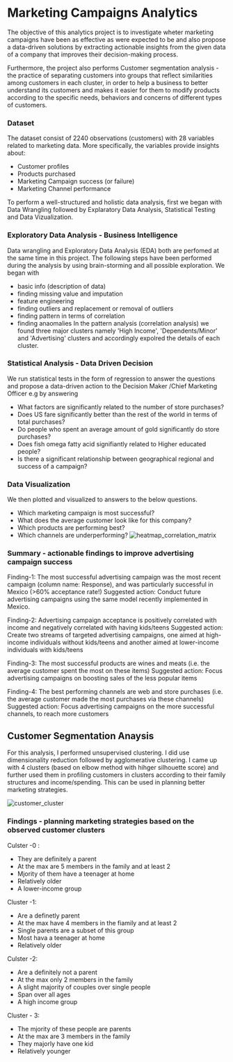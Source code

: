 # Marketing Campaigns Analytics
The objective of this analytics project is to investigate wheter marketing campaigns have been as effective as were expected to be and also propose a data-driven solutions by extracting actionable insights from the given data of a company that improves their decision-making process. 

Furthermore, the project also performs Customer segmentation analysis - the practice of separating customers into groups that reflect similarities among customers in each cluster, in order to help a business to better understand its customers and makes it easier for them to modify products according to the specific needs, behaviors and concerns of different types of customers.

### Dataset
The dataset consist of 2240 observations (customers) with 28 variables related to marketing data. More specifically, the variables provide insights about:
- Customer profiles
- Products purchased
- Marketing Campaign success (or failure)
- Marketing Channel performance

To perform a well-structured and holistic data analysis, first we began with Data Wrangling followed by Explaratory Data Analysis, Statistical Testing and Data Vizualization.

### Exploratory Data Analysis - Business Intelligence
Data wrangling and Exploratory Data Analysis (EDA) both are perfomed at the same time in this project. The following steps have been performed during the analysis by using brain-storming and all possible exploration. We began with
- basic info (description of data)
- finding missing value and imputation
- feature engineering
- finding outliers and replacement or removal of outliers
- finding pattern in terms of correlation
- finding anaomalies
In the pattern analysis (correlation analysis) we found three major clusters namely 'High Income', 'Dependents/Minor' and 'Advertising' clusters and accordingly expolred the details of each cluster.

### Statistical Analysis - Data Driven Decision
We run statistical tests in the form of regression to answer the questions and propose a data-driven action to the Decision Maker /Chief Marketing Officer e.g by answering 
- What factors are significantly related to the number of store purchases?
- Does US fare significantly better than the rest of the world in terms of total purchases?
- Do people who spent an average amount of gold significantly do store purchases? 
- Does fish omega fatty acid signifiantly related to Higher educated people?
- Is there a significant relationship between geographical regional and success of a campaign?

### Data Visualization 
We then plotted and visualized to answers to the below questions.
- Which marketing campaign is most successful?
- What does the average customer look like for this company?
- Which products are performing best?
- Which channels are underperforming?
![heatmap_correlation_matrix](https://user-images.githubusercontent.com/36482524/148923435-5929d923-2007-495a-90a5-a8742d7aa6ac.png)
### Summary - actionable findings to improve advertising campaign success
Finding-1: The most successful advertising campaign was the most recent campaign (column name: Response), and was particularly successful in Mexico (>60% acceptance rate!)
Suggested action: Conduct future advertising campaigns using the same model recently implemented in Mexico.

Finding-2: Advertising campaign acceptance is positively correlated with income and negatively correlated with having kids/teens
Suggested action: Create two streams of targeted advertising campaigns, one aimed at high-income individuals without kids/teens and another aimed at lower-income individuals with kids/teens

Finding-3: The most successful products are wines and meats (i.e. the average customer spent the most on these items)
Suggested action: Focus advertising campaigns on boosting sales of the less popular items

Finding-4: The best performing channels are web and store purchases (i.e. the average customer made the most purchases via these channels)
Suggested action: Focus advertising campaigns on the more successful channels, to reach more customers

## Customer Segmentation Anaysis
For this analysis, I performed unsupervised clustering. I did use dimensionality reduction followed by agglomerative clustering. I came up with 4 clusters (based on elbow method with hihger silhouette score) and further used them in profiling customers in clusters according to their family structures and income/spending. This can be used in planning better marketing strategies.

![customer_cluster](https://user-images.githubusercontent.com/36482524/149098768-7e442cc7-4d2d-4950-b27d-f0b410afec63.png)

### Findings - planning marketing strategies based on the observed customer clusters
Culster -0 :
- They are definitely a parent
- At the max are 5 members in the family and at least 2
- Mjority of them have a teenager at home
- Relatively older
- A lower-income group

Cluster -1:
- Are a definetly parent
- At the max have 4 members in the fiamily and at least 2
- Single parents are a subset of this group
- Most hava a teenager at home
- Relatively older

Culster -2:
- Are a definitely not a parent
- At the max only 2 members in the family
- A slight majority of couples over single people
- Span over all ages
- A high income group

Cluster - 3:
- The mjority of these people are parents
- At the max are 3 members in the family
- They majorly have one kid
- Relatively younger

